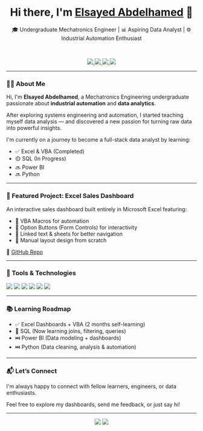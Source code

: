 <h1 align="center">Hi there, I'm <a href="https://www.linkedin.com/in/elsayed-soliman-0478b128a" target="_blank">Elsayed Abdelhamed</a> 👋</h1>

<p align="center">
  🎓 Undergraduate Mechatronics Engineer | 📊 Aspiring Data Analyst | ⚙️ Industrial Automation Enthusiast
</p>

<br/>

<p align="center">
  <a href="eng.sayed2047@gmail.com" target="_blank">
    <img src="https://img.shields.io/badge/Gmail-D14836?style=for-the-badge&logo=gmail&logoColor=white" />
  </a>
  <a href="https://www.linkedin.com/in/elsayed-soliman-0478b128a" target="_blank">
    <img src="https://img.shields.io/badge/LinkedIn-0077B5?style=for-the-badge&logo=linkedin&logoColor=white" />
  </a>
  <a href="https://www.novypro.com/profile/elsayedabdelhamed" target="_blank">
    <img src="https://img.shields.io/badge/NovyPro-Portfolio-blue?style=for-the-badge" />
  </a>
  <a href="https://app.mavenanalytics.io/profile/elsayedabdelhamed" target="_blank">
    <img src="https://img.shields.io/badge/Maven-Analytics%20Portfolio-blue?style=for-the-badge" />
  </a>
</p>

---

### 👨‍💻 About Me

Hi, I'm **Elsayed Abdelhamed**, a Mechatronics Engineering undergraduate passionate about **industrial automation** and **data analytics**.

After exploring systems engineering and automation, I started teaching myself data analysis — and discovered a new passion for turning raw data into powerful insights.

I'm currently on a journey to become a full-stack data analyst by learning:
- ✅ Excel & VBA (Completed)
- 🟡 SQL (In Progress)
- 🔜 Power BI
- 🔜 Python

---

### 🚀 Featured Project: Excel Sales Dashboard

An interactive sales dashboard built entirely in Microsoft Excel featuring:

- 📌 VBA Macros for automation
- 📌 Option Buttons (Form Controls) for interactivity
- 📌 Linked text & sheets for better navigation
- 📌 Manual layout design from scratch

🔗 [GitHub Repo](https://github.com/sayedsoliman0047?tab=repositories)  

---

### 🧰 Tools & Technologies

<p align="left">
  <img src="https://img.shields.io/badge/Excel-217346?style=for-the-badge&logo=microsoft-excel&logoColor=white" />
  <img src="https://img.shields.io/badge/VBA-003B6F?style=for-the-badge&logo=microsoft&logoColor=white" />
  <img src="https://img.shields.io/badge/SQL-316192?style=for-the-badge&logo=postgresql&logoColor=white" />
  <img src="https://img.shields.io/badge/PowerBI-F2C811?style=for-the-badge&logo=powerbi&logoColor=black" />
  <img src="https://img.shields.io/badge/Python-3776AB?style=for-the-badge&logo=python&logoColor=white" />
  <img src="https://img.shields.io/badge/GitHub-100000?style=for-the-badge&logo=github&logoColor=white" />
</p>

---

### 📚 Learning Roadmap

- ✅ Excel Dashboards + VBA (2 months self-learning)
- 🔄 SQL (Now learning joins, filtering, queries)
- ⏭️ Power BI (Data modeling + dashboards)
- ⏭️ Python (Data cleaning, analysis & automation)

---

### 📬 Let’s Connect

I'm always happy to connect with fellow learners, engineers, or data enthusiasts.

Feel free to explore my dashboards, send me feedback, or just say hi!

---

<p align="center">
  <img src="https://img.shields.io/static/v1?style=for-the-badge&label=MADE%20BY&message=Elsayed%20Abdelhamed&color=blue" />
  <img src="https://img.shields.io/static/v1?style=for-the-badge&label=LICENSE&message=MIT&color=green" />
</p>
